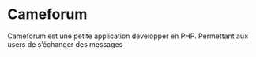 # Cameforum
Cameforum est une petite application développer en PHP. Permettant aux users de s’échanger des messages
